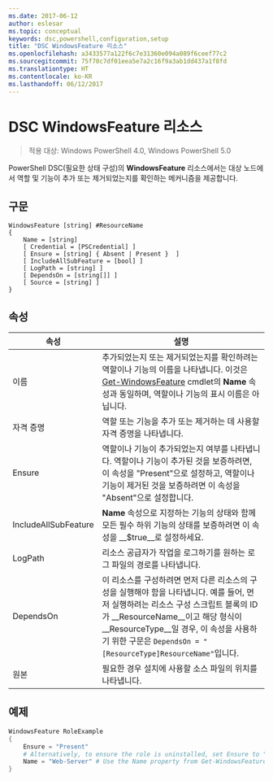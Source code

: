 ```yaml
---
ms.date: 2017-06-12
author: eslesar
ms.topic: conceptual
keywords: dsc,powershell,configuration,setup
title: "DSC WindowsFeature 리소스"
ms.openlocfilehash: a3433577a122f6c7e31360e094a089f6ceef77c2
ms.sourcegitcommit: 75f70c7df01eea5e7a2c16f9a3ab1dd437a1f8fd
ms.translationtype: HT
ms.contentlocale: ko-KR
ms.lasthandoff: 06/12/2017
---
```

<a id="dsc-windowsfeature-resource" class="xliff"></a>
# DSC WindowsFeature 리소스

> 적용 대상: Windows PowerShell 4.0, Windows PowerShell 5.0

PowerShell DSC(필요한 상태 구성)의 **WindowsFeature** 리소스에서는 대상 노드에서 역할 및 기능이 추가 또는 제거되었는지를 확인하는 메커니즘을 제공합니다.

<a id="syntax" class="xliff"></a>
## 구문

```
WindowsFeature [string] #ResourceName
{
    Name = [string]
    [ Credential = [PSCredential] ]
    [ Ensure = [string] { Absent | Present }  ]
    [ IncludeAllSubFeature = [bool] ]
    [ LogPath = [string] ]
    [ DependsOn = [string[]] ]
    [ Source = [string] ]
}
```

<a id="properties" class="xliff"></a>
## 속성

|  속성  |  설명   | 
|---|---| 
| 이름| 추가되었는지 또는 제거되었는지를 확인하려는 역할이나 기능의 이름을 나타냅니다. 이것은 [Get-WindowsFeature](https://technet.microsoft.com/en-us/library/jj205469.aspx) cmdlet의 __Name__ 속성과 동일하며, 역할이나 기능의 표시 이름은 아닙니다.| 
| 자격 증명| 역할 또는 기능을 추가 또는 제거하는 데 사용할 자격 증명을 나타냅니다.| 
| Ensure| 역할이나 기능이 추가되었는지 여부를 나타냅니다. 역할이나 기능이 추가된 것을 보증하려면, 이 속성을 "Present"으로 설정하고, 역할이나 기능이 제거된 것을 보증하려면 이 속성을 "Absent"으로 설정합니다.| 
| IncludeAllSubFeature| __Name__ 속성으로 지정하는 기능의 상태와 함께 모든 필수 하위 기능의 상태를 보증하려면 이 속성을 __$true__로 설정하세요.| 
| LogPath| 리소스 공급자가 작업을 로그하기를 원하는 로그 파일의 경로를 나타냅니다.| 
| DependsOn| 이 리소스를 구성하려면 먼저 다른 리소스의 구성을 실행해야 함을 나타냅니다. 예를 들어, 먼저 실행하려는 리소스 구성 스크립트 블록의 ID가 __ResourceName__이고 해당 형식이 __ResourceType__일 경우, 이 속성을 사용하기 위한 구문은 `DependsOn = "[ResourceType]ResourceName"`입니다.| 
| 원본| 필요한 경우 설치에 사용할 소스 파일의 위치를 나타냅니다.| 

<a id="example" class="xliff"></a>
## 예제
```powershell
WindowsFeature RoleExample
{
    Ensure = "Present" 
    # Alternatively, to ensure the role is uninstalled, set Ensure to "Absent"
    Name = "Web-Server" # Use the Name property from Get-WindowsFeature  
}
```

